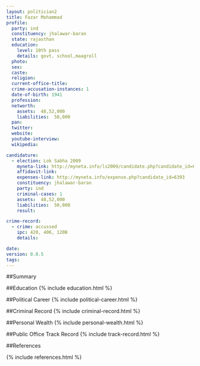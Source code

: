 ```yaml
---
layout: politician2
title: Fazar Mohammad
profile: 
  party: ind
  constituency: jhalawar-baran
  state: rajasthan
  education: 
    level: 10th pass
    details: govt. school,maagroll
  photo: 
  sex: 
  caste: 
  religion: 
  current-office-title: 
  crime-accusation-instances: 1
  date-of-birth: 1941
  profession: 
  networth: 
    assets:  48,52,000
    liabilities:  50,000
  pan: 
  twitter: 
  website: 
  youtube-interview: 
  wikipedia: 

candidature: 
  - election: Lok Sabha 2009
    myneta-link: http://myneta.info/ls2009/candidate.php?candidate_id=6393
    affidavit-link: 
    expenses-link: http://myneta.info/expense.php?candidate_id=6393
    constituency: jhalawar-baran 
    party: ind
    criminal-cases: 1
    assets:  48,52,000
    liabilities:  50,000
    result:  

crime-record: 
  - crime: accussed
    ipc: 420, 406, 120B
    details:    

date: 
version: 0.0.5
tags: 
---
```

##Summary


##Education
{% include education.html %}


##Political Career
{% include political-career.html %}


##Criminal Record
{% include criminal-record.html %}


##Personal Wealth
{% include personal-wealth.html %}


##Public Office Track Record
{% include track-record.html %}


##References


{% include references.html %}
